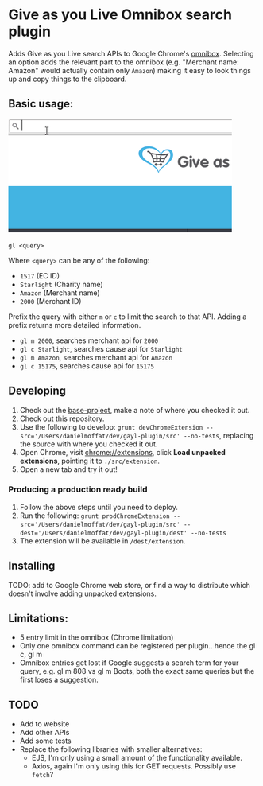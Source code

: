# Give as you Live Omnibox search plugin

Adds Give as you Live search APIs to Google Chrome's [omnibox](https://developer.chrome.com/extensions/omnibox). Selecting an option adds the relevant part to the omnibox (e.g. "Merchant name: Amazon" would actually contain only `Amazon`) making it easy to look things up and copy things to the clipboard.

## Basic usage:

![GAYL Plugin demo](demo.gif?raw=true "GAYL Plugin demo")

`gl <query>`

Where `<query>` can be any of the following:

- `1517` (EC ID)
- `Starlight` (Charity name)
- `Amazon` (Merchant name)
- `2000` (Merchant ID)

Prefix the query with either `m` or `c` to limit the search to that API. Adding a prefix returns more detailed information.

- `gl m 2000`, searches merchant api for `2000`
- `gl c Starlight`, searches cause api for `Starlight`
- `gl m Amazon`, searches merchant api for `Amazon`
- `gl c 15175`, searches cause api for `15175`

## Developing

1. Check out the [base-project](https://github.com/danmofo/base-project), make a note of where you checked it out.
2. Check out this repository.
3. Use the following to develop: `grunt devChromeExtension --src='/Users/danielmoffat/dev/gayl-plugin/src' --no-tests`, replacing the source with where you checked it out.
4. Open Chrome, visit [chrome://extensions](chrome://extensions), click **Load unpacked extensions**, pointing it to `./src/extension`.
5. Open a new tab and try it out!

### Producing a production ready build

1. Follow the above steps until you need to deploy.
2. Run the following: `grunt prodChromeExtension --src='/Users/danielmoffat/dev/gayl-plugin/src' --dest='/Users/danielmoffat/dev/gayl-plugin/dest' --no-tests`
3. The extension will be available in `/dest/extension`.

## Installing

TODO: add to Google Chrome web store, or find a way to distribute which doesn't involve adding unpacked extensions.

## Limitations:
- 5 entry limit in the omnibox (Chrome limitation)
- Only one omnibox command can be registered per plugin.. hence the gl c, gl m
- Omnibox entries get lost if Google suggests a search term for your query, e.g. gl m 808 vs gl m Boots, both the exact same queries but the first loses a suggestion.

## TODO

- Add to website
- Add other APIs
- Add some tests
- Replace the following libraries with smaller alternatives:
  - EJS, I'm only using a small amount of the functionality available.
  - Axios, again I'm only using this for GET requests. Possibly use `fetch`?
